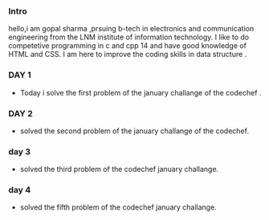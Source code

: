 ### Intro

hello,i am gopal sharma ,prsuing b-tech in electronics and communication engineering from the LNM institute of information technology.
I like to do competetive programming in c and cpp 14 and have good knowledge of HTML and CSS.
I am here to improve the coding skills in data structure .

###   DAY 1

* Today i solve the first problem of the january challange of the codechef .

### DAY 2
* solved the second problem of the january challange of the codechef.


### day 3
* solved the third problem of the codechef january challange.

### day 4
* solved the fifth problem of the codechef january challange.
